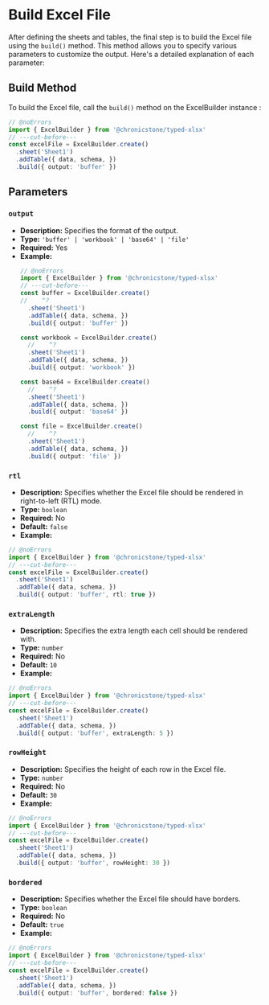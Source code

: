 # Build Excel File

After defining the sheets and tables, the final step is to build the Excel file using the `build()` method. This method allows you to specify various parameters to customize the output. Here's a detailed explanation of each parameter:

## Build Method

To build the Excel file, call the `build()` method on the ExcelBuilder instance :

```ts twoslash
// @noErrors
import { ExcelBuilder } from '@chronicstone/typed-xlsx'
// ---cut-before---
const excelFile = ExcelBuilder.create()
  .sheet('Sheet1')
  .addTable({ data, schema, })
  .build({ output: 'buffer' })
```

## Parameters

### `output`
- **Description:** Specifies the format of the output.
- **Type:** `'buffer' | 'workbook' | 'base64' | 'file'`
- **Required:** Yes
- **Example:**
  ```ts twoslash
  // @noErrors
  import { ExcelBuilder } from '@chronicstone/typed-xlsx'
  // ---cut-before---
  const buffer = ExcelBuilder.create()
  //    ^?
    .sheet('Sheet1')
    .addTable({ data, schema, })
    .build({ output: 'buffer' })
  
  const workbook = ExcelBuilder.create()
    //    ^?
    .sheet('Sheet1')
    .addTable({ data, schema, })
    .build({ output: 'workbook' })

  const base64 = ExcelBuilder.create()
    //    ^?
    .sheet('Sheet1')
    .addTable({ data, schema, })
    .build({ output: 'base64' })

  const file = ExcelBuilder.create()
    //    ^?
    .sheet('Sheet1')
    .addTable({ data, schema, })
    .build({ output: 'file' })
  ```
  

### `rtl`
- **Description:** Specifies whether the Excel file should be rendered in right-to-left (RTL) mode.
- **Type:** `boolean`
- **Required:** No
- **Default:** `false`
- **Example:**


```ts twoslash
// @noErrors
import { ExcelBuilder } from '@chronicstone/typed-xlsx'
// ---cut-before---
const excelFile = ExcelBuilder.create()
  .sheet('Sheet1')
  .addTable({ data, schema, })
  .build({ output: 'buffer', rtl: true })
```

### `extraLength`
- **Description:** Specifies the extra length each cell should be rendered with.
- **Type:** `number`
- **Required:** No
- **Default:** `10`
- **Example:**

```ts twoslash
// @noErrors
import { ExcelBuilder } from '@chronicstone/typed-xlsx'
// ---cut-before---
const excelFile = ExcelBuilder.create()
  .sheet('Sheet1')
  .addTable({ data, schema, })
  .build({ output: 'buffer', extraLength: 5 })
```

### `rowHeight`
- **Description:** Specifies the height of each row in the Excel file.
- **Type:** `number`
- **Required:** No
- **Default:** `30`
- **Example:**

```ts twoslash
// @noErrors
import { ExcelBuilder } from '@chronicstone/typed-xlsx'
// ---cut-before---
const excelFile = ExcelBuilder.create()
  .sheet('Sheet1')
  .addTable({ data, schema, })
  .build({ output: 'buffer', rowHeight: 30 })
  ```   

### `bordered`
- **Description:** Specifies whether the Excel file should have borders.
- **Type:** `boolean`
- **Required:** No
- **Default:** `true`
- **Example:**

```ts twoslash
// @noErrors
import { ExcelBuilder } from '@chronicstone/typed-xlsx'
// ---cut-before---
const excelFile = ExcelBuilder.create()
  .sheet('Sheet1')
  .addTable({ data, schema, })
  .build({ output: 'buffer', bordered: false })